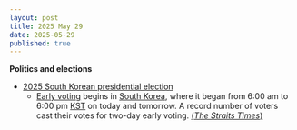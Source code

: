 ```yaml
---
layout: post
title: 2025 May 29
date: 2025-05-29
published: true
---
```



**Politics and elections**

* [2025 South Korean presidential election](https://en.wikipedia.org/wiki/2025_South_Korean_presidential_election "2025 South Korean presidential election")
  + [Early voting](https://en.wikipedia.org/wiki/Early_voting "Early voting") begins in [South Korea](https://en.wikipedia.org/wiki/South_Korea "South Korea"), where it began from 6:00 am to 6:00 pm [KST](https://en.wikipedia.org/wiki/Time_in_South_Korea "Time in South Korea") on today and tomorrow. A record number of voters cast their votes for two-day early voting. [(*The Straits Times*)](https://www.straitstimes.com/asia/east-asia/south-koreans-begin-early-voting-in-presidential-poll)
